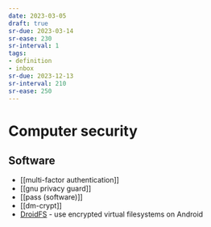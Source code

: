 ```yaml
---
date: 2023-03-05
draft: true
sr-due: 2023-03-14
sr-ease: 230
sr-interval: 1
tags:
- definition
- inbox
sr-due: 2023-12-13
sr-interval: 210
sr-ease: 250
---
```


# Computer security

## Software

- [[multi-factor authentication]]
- [[gnu privacy guard]]
- [[pass (software)]]
- [[dm-crypt]]
- [DroidFS](https://github.com/hardcore-sushi/DroidFS) - use encrypted virtual
  filesystems on Android
